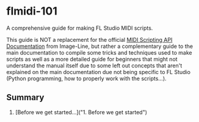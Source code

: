 # flmidi-101

A comprehensive guide for making FL Studio MIDI scripts.

This guide is NOT a replacement for the official [MIDI Scripting API Documentation](https://www.image-line.com/fl-studio-learning/fl-studio-online-manual/html/midi_scripting.htm) from Image-Line, but rather a complementary guide to the main documentation to compile some tricks and techniques used to make scripts as well as a more detailed guide for beginners that might not understand the manual itself due to some left out concepts that aren't explained on the main documentation due not being specific to FL Studio (Python programming, how to properly work with the scripts...).

## Summary

1. [Before we get started...]("1. Before we get started")
